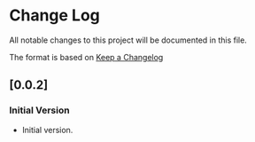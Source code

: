 # Change Log

All notable changes to this project will be documented in this file.

The format is based on [Keep a Changelog](http://keepachangelog.com/)

## [0.0.2]
### Initial Version

 - Initial version.